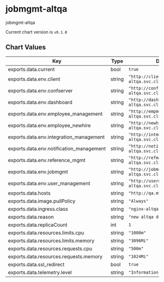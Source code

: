 jobmgmt-altqa
=================
jobmgmt-altqa

Current chart version is `v0.1.0`





## Chart Values

| Key | Type | Default | Description |
|-----|------|---------|-------------|
| exports.data.current | bool | `true` |  |
| exports.data.env.client | string | `"http://client.backend-altqa.svc.cluster.local:8802"` |  |
| exports.data.env.confserver | string | `"http://confserver.backend-altqa.svc.cluster.local:4000"` |  |
| exports.data.env.dashboard | string | `"http://dashboard.backend-altqa.svc.cluster.local:8808"` |  |
| exports.data.env.employee_management | string | `"http://empmgmt.backend-altqa.svc.cluster.local:8803"` |  |
| exports.data.env.employee_newhire | string | `"http://newhire.backend-altqa.svc.cluster.local:8806"` |  |
| exports.data.env.integration_management | string | `"http://intmgmt.backend-altqa.svc.cluster.local:8810"` |  |
| exports.data.env.notification_management | string | `"http://notifymgmt.backend-altqa.svc.cluster.local:8807"` |  |
| exports.data.env.reference_mgmt | string | `"http://refmgmt.backend-altqa.svc.cluster.local:8804"` |  |
| exports.data.env.jobmgmt | string | `"http://jobmgmt.backend-altqa.svc.cluster.local:8814"` |  |
| exports.data.env.user_management | string | `"http://usermgmt.backend-altqa.svc.cluster.local:8801"` |  |
| exports.data.hosts | string | `"http://qa.mybbsi.com"` |  |
| exports.data.image.pullPolicy | string | `"Always"` |  |
| exports.data.ingress.class | string | `"nginx-altqa"` |  |
| exports.data.reason | string | `"new altqa deploy"` |  |
| exports.data.replicaCount | int | `1` |  |
| exports.data.resources.limits.cpu | string | `"1000m"` |  |
| exports.data.resources.limits.memory | string | `"3096Mi"` |  |
| exports.data.resources.requests.cpu | string | `"500m"` |  |
| exports.data.resources.requests.memory | string | `"1024Mi"` |  |
| exports.data.ssl_redirect | bool | `true` |  |
| exports.data.telemetry.level | string | `"Information"` |  |
